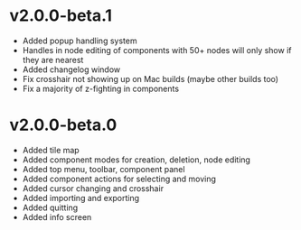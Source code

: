 # v2.0.0-beta.1
* Added popup handling system
* Handles in node editing of components with 50+ nodes will only show if they are nearest
* Added changelog window
* Fix crosshair not showing up on Mac builds (maybe other builds too)
* Fix a majority of z-fighting in components

# v2.0.0-beta.0
* Added tile map
* Added component modes for creation, deletion, node editing
* Added top menu, toolbar, component panel
* Added component actions for selecting and moving
* Added cursor changing and crosshair
* Added importing and exporting
* Added quitting
* Added info screen